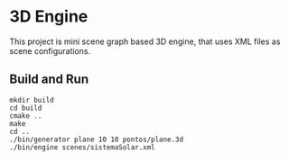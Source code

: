 # 3D Engine

This project is mini scene graph based 3D engine, that uses XML files as scene configurations.

## Build and Run 

    mkdir build
    cd build
    cmake ..
    make
    cd ..
    ./bin/generator plane 10 10 pontos/plane.3d
    ./bin/engine scenes/sistemaSolar.xml
